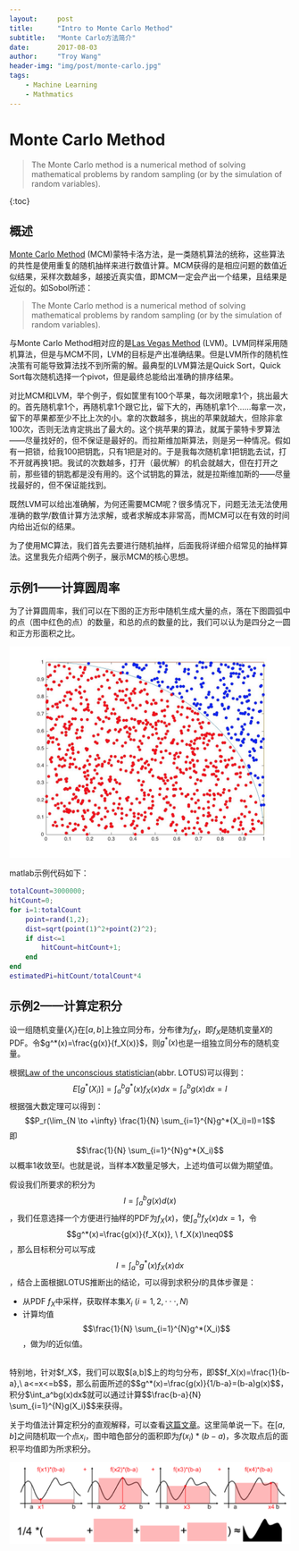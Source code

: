 ```yaml
---
layout:     post
title:      "Intro to Monte Carlo Method"
subtitle:   "Monte Carlo方法简介"
date:       2017-08-03
author:     "Troy Wang"
header-img: "img/post/monte-carlo.jpg"
tags:
    - Machine Learning
    - Mathmatics
---
```


# Monte Carlo Method

> The Monte Carlo method is a numerical method of solving mathematical problems by random sampling (or by the simulation of random variables).

{:toc}

## 概述
[Monte Carlo Method](https://en.wikipedia.org/wiki/Monte_Carlo_method) (MCM)蒙特卡洛方法，是一类随机算法的统称，这些算法的共性是使用重复的随机抽样来进行数值计算。MCM获得的是相应问题的数值近似结果，采样次数越多，越接近真实值，即MCM一定会产出一个结果，且结果是近似的。如Sobol所述：
> The Monte Carlo method is a numerical method of solving mathematical problems by random sampling (or by the simulation of random variables).

与Monte Carlo Method相对应的是[Las Vegas Method](https://en.wikipedia.org/wiki/Las_Vegas_algorithm) (LVM)。LVM同样采用随机算法，但是与MCM不同，LVM的目标是产出准确结果。但是LVM所作的随机性决策有可能导致算法找不到所需的解。最典型的LVM算法是Quick Sort，Quick Sort每次随机选择一个pivot，但是最终总能给出准确的排序结果。

对比MCM和LVM，举个例子，假如筐里有100个苹果，每次闭眼拿1个，挑出最大的。首先随机拿1个，再随机拿1个跟它比，留下大的，再随机拿1个……每拿一次，留下的苹果都至少不比上次的小。拿的次数越多，挑出的苹果就越大，但除非拿100次，否则无法肯定挑出了最大的。这个挑苹果的算法，就属于蒙特卡罗算法——尽量找好的，但不保证是最好的。而拉斯维加斯算法，则是另一种情况。假如有一把锁，给我100把钥匙，只有1把是对的。于是我每次随机拿1把钥匙去试，打不开就再换1把。我试的次数越多，打开（最优解）的机会就越大，但在打开之前，那些错的钥匙都是没有用的。这个试钥匙的算法，就是拉斯维加斯的——尽量找最好的，但不保证能找到。

既然LVM可以给出准确解，为何还需要MCM呢？很多情况下，问题无法无法使用准确的数学/数值计算方法求解，或者求解成本非常高，而MCM可以在有效的时间内给出近似的结果。

为了使用MC算法，我们首先去要进行随机抽样，后面我将详细介绍常见的抽样算法。这里我先介绍两个例子，展示MCM的核心思想。

## 示例1——计算圆周率

为了计算圆周率，我们可以在下图的正方形中随机生成大量的点，落在下图圆弧中的点（图中红色的点）的数量，和总的点的数量的比，我们可以认为是四分之一圆和正方形面积之比。

![Alt text](/img/post/1501658805826.png)

matlab示例代码如下：
```matlab
totalCount=3000000;
hitCount=0;
for i=1:totalCount
    point=rand(1,2);
    dist=sqrt(point(1)^2+point(2)^2);
    if dist<=1
        hitCount=hitCount+1;
    end
end
estimatedPi=hitCount/totalCount*4
```

## 示例2——计算定积分

设一组随机变量$\{X_i\}$在$[a,b]$上独立同分布，分布律为$f_X$，即$f_X$是随机变量$X$的PDF。令$g^*(x)=\frac{g(x)}{f_X(x)}$，则$g^*(x)$也是一组独立同分布的随机变量。

根据[Law of the unconscious statistician](https://en.wikipedia.org/wiki/Law_of_the_unconscious_statistician)(abbr. LOTUS)可以得到：$$E[g^*(X_i)]=\int_a^bg^*(x)f_X(x)dx=\int_a^bg(x)dx=I$$
根据强大数定理可以得到：$$P_r(\lim_{N \to +\infty} \frac{1}{N} \sum_{i=1}^{N}g^*(X_i)=I)=1$$
即$$\frac{1}{N} \sum_{i=1}^{N}g^*(X_i)$$以概率1收敛至$I$。也就是说，当样本$X$数量足够大，上述均值可以做为期望值。

假设我们所要求的积分为$$I=\int_a^bg(x)d(x)$$，我们任意选择一个方便进行抽样的PDF为$f_X(x)$，使$\int_a^bf_X(x)dx=1$，令$$g^*(x)=\frac{g(x)}{f_X(x)}, \ f_X(x)\neq0$$，那么目标积分可以写成$$I=\int_a^bg^*(x)f_X(x)dx$$，结合上面根据LOTUS推断出的结论，可以得到求积分$I$的具体步骤是：
- 从PDF $f_X$中采样，获取样本集$X_i\ (i=1,2,\cdot\cdot\cdot,N)$
- 计算均值$$\frac{1}{N} \sum_{i=1}^{N}g^*(X_i)$$，做为$I$的近似值。

<br>
特别地，针对$f_X$，我们可以取$[a,b]$上的均匀分布，即$$f_X(x)=\frac{1}{b-a},\ a<=x<=b$$，那么前面所述的$$g^*(x)=\frac{g(x)}{1/b-a}=(b-a)g(x)$$，积分$\int_a^bg(x)dx$就可以通过计算$$\frac{b-a}{N} \sum_{i=1}^{N}g(X_i)$$来获得。

关于均值法计算定积分的直观解释，可以查看[这篇文章](http://www.scratchapixel.com/lessons/mathematics-physics-for-computer-graphics/monte-carlo-methods-in-practice/monte-carlo-integration)。这里简单说一下。在$[a,b]$之间随机取一个点$x_i$，图中暗色部分的面积即为$f(x_i)*(b-a)$，多次取点后的面积平均值即为所求积分。

![Alt text](/img/post/1502029278658.png)

